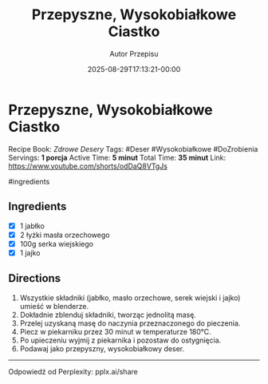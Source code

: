 ﻿---
draft: true
title: "Przepyszne, Wysokobiałkowe Ciastko"
author: "Autor Przepisu"
recipe_image: images/recipe-headers/default.avif
date: 2025-08-29T17:13:21-00:00
categories: ["sniadania"]
tags: ["draft"]
tagline: "Przepis do sformatowania"
servings: 4
prep_time: 15
cook: true
cook_time: 30
calories: 300
protein: 20
fat: 10
carbohydrate: 25
---
# Przepyszne, Wysokobiałkowe Ciastko

Recipe Book: *Zdrowe Desery*
Tags: #Deser #Wysokobiałkowe #DoZrobienia
Servings: **1 porcja**
Active Time: **5 minut**
Total Time: **35 minut**
Link: https://www.youtube.com/shorts/odDaQ8VTgJs

#ingredients 
## Ingredients
- [x] 1 jabłko
- [x] 2 łyżki masła orzechowego
- [x] 100g serka wiejskiego
- [x] 1 jajko

## Directions
1. Wszystkie składniki (jabłko, masło orzechowe, serek wiejski i jajko) umieść w blenderze.
2. Dokładnie zblenduj składniki, tworząc jednolitą masę.
3. Przelej uzyskaną masę do naczynia przeznaczonego do pieczenia.
4. Piecz w piekarniku przez 30 minut w temperaturze 180°C.
5. Po upieczeniu wyjmij z piekarnika i pozostaw do ostygnięcia.
6. Podawaj jako przepyszny, wysokobiałkowy deser.

---
Odpowiedź od Perplexity: pplx.ai/share